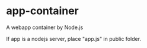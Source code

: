 # app-container
A webapp container by Node.js

If app is a nodejs server, place "app.js" in public folder.

